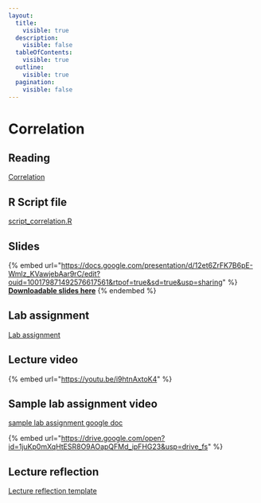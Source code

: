 ```yaml
---
layout:
  title:
    visible: true
  description:
    visible: false
  tableOfContents:
    visible: true
  outline:
    visible: true
  pagination:
    visible: false
---
```


# Correlation

## Reading

[Correlation](https://drive.google.com/open?id=1tbgGJnak1D5nmn7LhuIsrin4LZUC1faM\&usp=drive_fs)

## R Script file

[script\_correlation.R](https://drive.google.com/open?id=1fzydcKVHKVhEp-E3TVSSs0rdpXDQiKWO\&usp=drive_fs)

## Slides

{% embed url="https://docs.google.com/presentation/d/12et6ZrFK7B6pE-Wmlz_KVawjebAar9rC/edit?ouid=100179871492576617561&rtpof=true&sd=true&usp=sharing" %}
[**Downloadable slides here**](https://docs.google.com/presentation/d/12et6ZrFK7B6pE-Wmlz_KVawjebAar9rC/edit?usp=sharing\&ouid=100179871492576617561\&rtpof=true\&sd=true)
{% endembed %}

## Lab assignment

[Lab assignment](https://docs.google.com/document/d/12dlYx20pg2QrS7TpDG9P0otBnPe3YiKz/edit?usp=sharing\&ouid=100179871492576617561\&rtpof=true\&sd=true)

## Lecture video

{% embed url="https://youtu.be/i9htnAxtoK4" %}

## Sample lab assignment video

[sample lab assignment google doc](https://docs.google.com/document/d/1zx_HZpcD4wHcV70jgGKs2XTHI08Ndu_b/edit?usp=sharing\&ouid=100179871492576617561\&rtpof=true\&sd=true)

{% embed url="https://drive.google.com/open?id=1juKp0mXqHtESR8O9AOapQFMd_ipFHG23&usp=drive_fs" %}

## Lecture reflection

[Lecture reflection template](https://docs.google.com/document/d/1ZihyZjqToBZTIbBae8eQDz4ZnKmt9KiB?rtpof=true\&usp=drive_fs)
